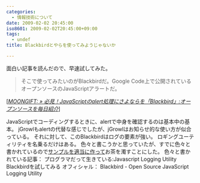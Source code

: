 ```yaml
---
categories:
  - 情報技術について
date: 2009-02-02 20:45:00
iso8601: 2009-02-02T20:45:00+09:00
tags:
  - undef
title: Blackbirdとやらを使ってみようじゃないか

---
```


<p>面白い記事を読んだので、早速試してみた。</p>

<blockquote cite="http://www.moongift.jp/2008/10/blackbird/" title="MOONGIFT: » 必見！JavaScriptのalert処理にさよならを「Blackbird」:オープンソースを毎日紹介" class="blockquote"><p>そこで使ってみたいのがBlackbirdだ。Google Code上で公開されているオープンソースのJavaScriptアラートだ。</p></blockquote>

<div class="cite">[<cite><a href="http://www.moongift.jp/2008/10/blackbird/">MOONGIFT: » 必見！JavaScriptのalert処理にさよならを「Blackbird」:オープンソースを毎日紹介</a></cite>]</div>

<p>JavaScriptでコーディングするときに、alertで中身を確認するのは基本中の基本。
jGrowlもalertの代替な感じでしたが、jGrowlはお知らせ的な使い方が似合っている。
それに対して、このBlackbirdはログの要素が強い。
ロギングユーティリティを名乗るだけはある。
色々と書こうかと思っていたが、すでに色々と書かれているので<a href="https://www.nqou.net">サンプルを適当に作って</a>お茶を濁すことにした。
色々と書かれている記事：
プログラマだって生きている:Javascript Logging Utility Blackbirdを試してみる
オフィシャル：
Blackbird - Open Source JavaScript Logging Utility</p>
    	